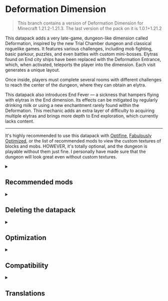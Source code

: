# Deformation Dimension

> This branch contains a version of Deformation Dimension for Minecraft 1.21.2-1.21.3. The last version of the pack on it is 1.0.1+1.21.2

This datapack adds a very late-game, dungeon-like dimension called Deformation, inspired by the new Trial Chamber dungeon and classical roguelike games. It features various challenges, including mob fighting, basic parkour, puzzles, and even battles with custom mini-bosses. Elytras found on End city ships have been replaced with the Deformation Entrance, which, when activated, teleports the player into the dimension. Each visit generates a unique layout.

Once inside, players must complete several rooms with different challenges to reach the center of the dungeon, where they can obtain an elytra.

This datapack also introduces End Fever — a sickness that hampers flying with elytras in the End dimension. Its effects can be mitigated by regularly drinking milk or using a new enchantment rarely found within the Deformation. This mechanic adds an extra layer of difficulty to acquiring multiple elytras and brings more depth to End exploration, which currently lacks content.

___
It's highly recommended to use this datapack with [Optifine](https://www.optifine.net/downloads), [Fabulously Optimized](https://download.fo/), or the list of recommended mods to view the custom textures of blocks and mobs. 
HOWEVER, it's totally optional, and the dungeon is playable without them just fine. I personally have made sure that the dungeon will look great even without custom textures.

<details>
<summary><h2>Recommended mods</h2></summary>
As mentioned above, to see some custom textures, you will need OptiFine, Fabulously Optimized modpack, or mods that implement the OptiFine/MCpatcher resource pack format, such as:
<ul>
<li><a href="https://modrinth.com/mod/continuity">Continuity</a> — Allows to see unique textures of custom blocks in the dimension. Implements the CTM feature.</li>
<li><a href="https://modrinth.com/mod/entitytexturefeatures">ETF</a> — Allows to see unique textures of custom mobs. Implements the Random Entities feature.</li>
<li><a href="https://modrinth.com/mod/entity-model-features">EMF</a> — Allows to see unique models of custom mobs. Implements the CEM feature.</li>
<li><a href="https://modrinth.com/mod/moremcmeta">MoreMcmeta</a> or <a href="https://modrinth.com/mod/animatica">Animatica</a> — Allows to see animated textures of custom mobs. Two mods have identical functionality, but MoreMcmeta is significantly more optimized, multiplatform and gets updates faster. Implement the Custom Animations feature.</li>
<li><a href="https://modrinth.com/mod/dcwa">Disable Custom Worlds Advice</a> — Removes the annoying warning displayed each time you enter a world with this datapack.</li>
</ul>
</details>
<details>
<summary><h2>Deleting the datapack</h2></summary>
<p>Due to a <b>Minecraft Bug</b> <a href="https://bugs.mojang.com/browse/MC-255158">MC-255158</a>, deleting this datapack can sometimes temporarily make your world unloadable. If you encounter this problem, simply uninstall the DeformationDimension datapack (and optionally the resource pack) and then install the <a href="https://github.com/magmamir/Deformation-Dimension/raw/refs/heads/main/DeformationDimension-Blank.zip">DeformationDimension-Blank</a> datapack. This will maintain dimension registered without including any features or mechanics from the original datapack. Just keep the Blank datapack active, and you can continue enjoying your world without any features from the Deformation Dimension datapack.</p>
<p>This problem is unlikely to occur in any modded scenario, as most modern mod loaders fix this bug by themselves. However, if you somehow encounter this issue on Fabric, Quilt or NeoForge — uninstall the DeformationDimension mod and follow the steps in the paragraph above for all affected worlds.</p>
</details>
<details>
<summary><h2>Optimization</h2></summary>
<p>This datapack is highly optimized and have little or practically no impact on the TPS and mspt of the game. I tried to use minimal amount of <code>@e</code> selectors and NBT manipulations, used advancement triggers where possible, and applied other more complex methods to minimize its influence on game performance. Regarding numbers, in singleplayer on <b><i>Minecraft 1.21.1 | 8 GB RAM | 3.2 GHz CPU | Optifine</i></b>, as shown in the screenshots, the performance difference between a <i>Vanilla Player in Overworld</i> and a <i>Datapack Player in the Deformation</i> is within the margin of error.</p>
<table>
<tr>
<td>
<a href="https://cdn.modrinth.com/data/cached_images/2f0756419c744d1f9c96b0e4899006760c4b1c40.webp" target="_blank"><img src="https://cdn.modrinth.com/data/cached_images/2f0756419c744d1f9c96b0e4899006760c4b1c40.webp" alt="Performance with 1 player, without the datapack"></a>
</td>
<td>
<a href="https://cdn.modrinth.com/data/cached_images/7191108c17bd5509e142da762d6390d5ab346ef9.webp" target="_blank"><img src="https://cdn.modrinth.com/data/cached_images/7191108c17bd5509e142da762d6390d5ab346ef9.webp" alt="Performance with 1 player, with the datapack"></a>
</td>
</tr>
<tr>
<td style="text-align: center;">
<span>Performance with 1 player, without the datapack</span>
</td>
<td style="text-align: center;">
<span>Performance with 1 player, with the datapack</span>
</td>
</tr>
</table>
<p>In the multiplayer with 10 players on <b><i>Minecraft 1.21.1 | 8 GB RAM | 3.2 GHz CPU | Lithium Server</i></b>, the results are: <b>37.2 mspt</b> for <i>Vanilla Players in Overworld</i>, <b>38.7 mspt</b> for <i>Datapack Players in Overworld</i> and <b>19.8 mspt</b> for <i>Datapack Players in the Deformation</i>. Players in the Deformation dimension place less load on the server than players in Overworld, because Overworld has a higher world altitude and, in most cases, more simultaneous mobs.</p>
<table>
<tr>
<td>
<a href="https://cdn.modrinth.com/data/cached_images/a062a53732d10ec0c23d9712437d92b450e887e9.webp" target="_blank"><img src="https://cdn.modrinth.com/data/cached_images/a062a53732d10ec0c23d9712437d92b450e887e9.webp" alt="Performance with 10 players in Overworld, without the datapack"></a>
</td>
<td>
<a href="https://cdn.modrinth.com/data/cached_images/1feb3db3a8221904c50bde0fbedc0a6e8956427f.webp" target="_blank"><img src="https://cdn.modrinth.com/data/cached_images/1feb3db3a8221904c50bde0fbedc0a6e8956427f.webp" alt="Performance with 10 players in Overworld, with the datapack"></a>
</td>
<td>
<a href="https://cdn.modrinth.com/data/cached_images/2101eb2f289d26483d70eb79bf05849a8b22c1e6.webp" target="_blank"><img src="https://cdn.modrinth.com/data/cached_images/2101eb2f289d26483d70eb79bf05849a8b22c1e6.webp" alt="Performance with 10 players in the Deformation"></a>
</td>
</tr>
<tr>
<td style="text-align: center;">
<span>Performance with 10 players in Overworld, without the datapack</span>
</td>
<td style="text-align: center;">
<span>Performance with 10 players in Overworld, with the datapack</span>
</td>
<td style="text-align: center;">
<span>Performance with 10 players in the Deformation</span>
</td>
</tr>
</table>
<p>As you can see from the numbers, this datapack scales pretty well even in multiplayer, and does not create extra lag for the server by itself. The only exception for this is when a player enters the Deformation dimension. At this time new dungeon generates, which for a few seconds can create a slight lag. This is caused by Minecraft structure generation process and I don't think I can fix it.</p>
</details>
<details>
<summary><h2>Compatibility</h2></summary>
<p>This datapack follows <a href="https://mc-datapacks.github.io/en/">Official MC Datapacks</a> and <a href="https://docs.smithed.dev/conventions/">Smithed</a> conventions and uses <b>very</b> unintrusive methods to add modifications to the game. It should be compatible with most datapacks and mods, even those that modify the End dimension or End Cities. The only exception is mods and datapacks that directly modify the End City ship structure template. If that is your case, just make sure to place the DeformationDimension datapack <b>after</b> all other datapacks with <code>/datapack</code> command.</p>
<p>However, no system is perfect, so if you've struggled with hard incompatibility, feel free to report it on <a href="https://github.com/magmamir/Deformation-Dimension/issues">github issues</a>. I'll try to help you to the best of my ability.</p>
<p>It also 100% compatible with shaders.</p>
</details>
<details>
<summary><h2>Translations</h2></summary>
So far, this datapack has been translated into the following languages:
<ul>
<li>en_us — magmamir</li>
<li>ru_ru — magmamir</li>
<li>pl_pl — _Sasha_Lapa_</li>
<li>uk_ua — _Sasha_Lapa_</li>
<li>ko_kr — good7777865</li>
</ul>
If you'd like to help translate this datapack into your own language, feel free to create a pull request on <a href="https://github.com/magmamir/Deformation-Dimension">github</a>
</details>
